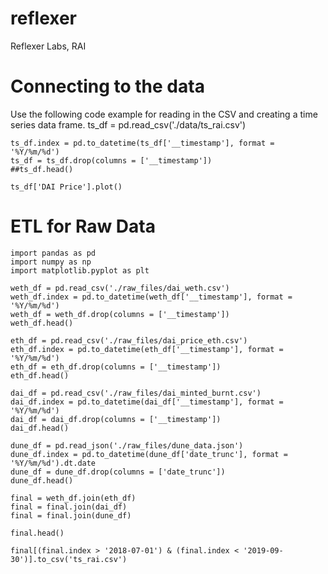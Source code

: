 # reflexer
Reflexer Labs, RAI

# Connecting to the data

Use the following code example for reading in the CSV and creating a time series data frame.
	ts_df = pd.read_csv('./data/ts_rai.csv')

	ts_df.index = pd.to_datetime(ts_df['__timestamp'], format = '%Y/%m/%d')
	ts_df = ts_df.drop(columns = ['__timestamp'])
	##ts_df.head()

	ts_df['DAI Price'].plot()

# ETL for Raw Data

	import pandas as pd
	import numpy as np
	import matplotlib.pyplot as plt

	weth_df = pd.read_csv('./raw_files/dai_weth.csv')
	weth_df.index = pd.to_datetime(weth_df['__timestamp'], format = '%Y/%m/%d')
	weth_df = weth_df.drop(columns = ['__timestamp'])
	weth_df.head()
	
	eth_df = pd.read_csv('./raw_files/dai_price_eth.csv')
	eth_df.index = pd.to_datetime(eth_df['__timestamp'], format = '%Y/%m/%d')
	eth_df = eth_df.drop(columns = ['__timestamp'])
	eth_df.head()
	
	dai_df = pd.read_csv('./raw_files/dai_minted_burnt.csv')
	dai_df.index = pd.to_datetime(dai_df['__timestamp'], format = '%Y/%m/%d')
	dai_df = dai_df.drop(columns = ['__timestamp'])
	dai_df.head()

	dune_df = pd.read_json('./raw_files/dune_data.json')
	dune_df.index = pd.to_datetime(dune_df['date_trunc'], format = '%Y/%m/%d').dt.date
	dune_df = dune_df.drop(columns = ['date_trunc'])
	dune_df.head()
	
	final = weth_df.join(eth_df)
	final = final.join(dai_df)
	final = final.join(dune_df)

	final.head()

	final[(final.index > '2018-07-01') & (final.index < '2019-09-30')].to_csv('ts_rai.csv')

	